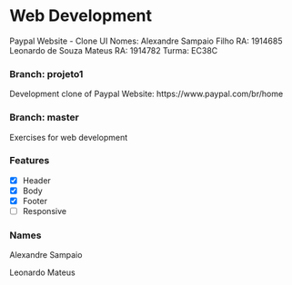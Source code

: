 # Web Development
Paypal Website - Clone UI
Nomes: Alexandre Sampaio Filho   RA: 1914685
       Leonardo de Souza Mateus  RA: 1914782
Turma: EC38C

### Branch: projeto1
<p>Development clone of Paypal Website: https://www.paypal.com/br/home</p>

### Branch: master
<p>Exercises for web development</p>

### Features
- [x] Header
- [x] Body
- [x] Footer
- [ ] Responsive 

### Names
<p>Alexandre Sampaio</p>
<p>Leonardo Mateus</p>
